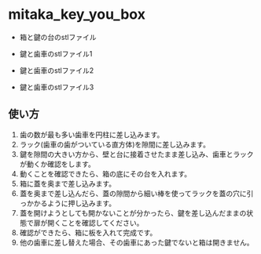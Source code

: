 # mitaka_key_you_box

* 箱と鍵の台のstlファイル

* 鍵と歯車のstlファイル1

* 鍵と歯車のstlファイル2

* 鍵と歯車のstlファイル3

## 使い方

1. 歯の数が最も多い歯車を円柱に差し込みます。
2. ラック(歯車の歯がついている直方体)を隙間に差し込みます。
3. 鍵を隙間の大きい方から、壁と台に接着させたまま差し込み、歯車とラックが動くか確認をします。
4. 動くことを確認できたら、箱の底にその台を入れます。
5. 箱に蓋を奥まで差し込みます。
6. 蓋を奥まで差し込んだら、蓋の隙間から細い棒を使ってラックを蓋の穴に引っかかるように押し込みます。
7. 蓋を開けようとしても開かないことが分かったら、鍵を差し込んだままの状態で扉が開くことを確認してください。
8. 確認ができたら、箱に板を入れて完成です。
9. 他の歯車に差し替えた場合、その歯車にあった鍵でないと箱は開きません。
